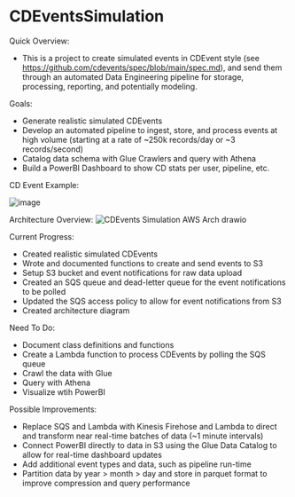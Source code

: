# CDEventsSimulation
Quick Overview:
- This is a project to create simulated events in CDEvent style (see https://github.com/cdevents/spec/blob/main/spec.md), and send them through an automated Data Engineering pipeline for storage, processing, reporting, and potentially modeling.

Goals:
- Generate realistic simulated CDEvents
- Develop an automated pipeline to ingest, store, and process events at high volume (starting at a rate of ~250k records/day or ~3 records/second)
- Catalog data schema with Glue Crawlers and query with Athena
- Build a PowerBI Dashboard to show CD stats per user, pipeline, etc.

CD Event Example:

![image](https://user-images.githubusercontent.com/36463300/227051894-0f57fd81-a546-490a-88b3-82254d2b5d5b.png)

Architecture Overview:
![CDEvents Simulation AWS Arch drawio](https://user-images.githubusercontent.com/36463300/227257049-b562eb4e-985b-4a20-a746-e8652809ac6b.png)


Current Progress:
- Created realistic simulated CDEvents
- Wrote and documented functions to create and send events to S3
- Setup S3 bucket and event notifications for raw data upload
- Created an SQS queue and dead-letter queue for the event notifications to be polled
- Updated the SQS access policy to allow for event notifications from S3
- Created architecture diagram

Need To Do:
- Document class definitions and functions
- Create a Lambda function to process CDEvents by polling the SQS queue
- Crawl the data with Glue
- Query with Athena
- Visualize wtih PowerBI

Possible Improvements:
- Replace SQS and Lambda with Kinesis Firehose and Lambda to direct and transform near real-time batches of data (~1 minute intervals)
- Connect PowerBI directly to data in S3 using the Glue Data Catalog to allow for real-time dashboard updates
- Add additional event types and data, such as pipeline run-time
- Partition data by year > month > day and store in parquet format to improve compression and query performance
